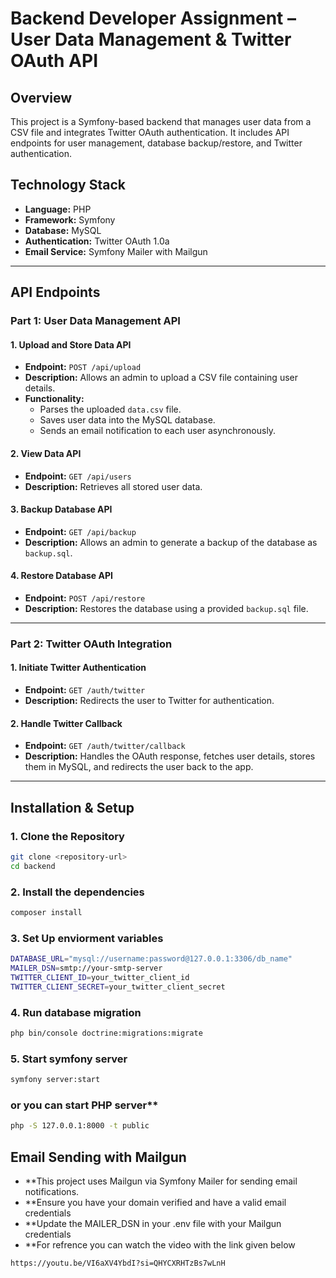 # Backend Developer Assignment – User Data Management & Twitter OAuth API

## Overview
This project is a Symfony-based backend that manages user data from a CSV file and integrates Twitter OAuth authentication. It includes API endpoints for user management, database backup/restore, and Twitter authentication.

## Technology Stack
- **Language:** PHP
- **Framework:** Symfony
- **Database:** MySQL
- **Authentication:** Twitter OAuth 1.0a
- **Email Service:** Symfony Mailer with Mailgun

---

## **API Endpoints**

### **Part 1: User Data Management API**

#### 1. Upload and Store Data API
- **Endpoint:** `POST /api/upload`
- **Description:** Allows an admin to upload a CSV file containing user details.
- **Functionality:**
  - Parses the uploaded `data.csv` file.
  - Saves user data into the MySQL database.
  - Sends an email notification to each user asynchronously.

#### 2. View Data API
- **Endpoint:** `GET /api/users`
- **Description:** Retrieves all stored user data.

#### 3. Backup Database API
- **Endpoint:** `GET /api/backup`
- **Description:** Allows an admin to generate a backup of the database as `backup.sql`.

#### 4. Restore Database API
- **Endpoint:** `POST /api/restore`
- **Description:** Restores the database using a provided `backup.sql` file.

---

### **Part 2: Twitter OAuth Integration**

#### 1. Initiate Twitter Authentication
- **Endpoint:** `GET /auth/twitter`
- **Description:** Redirects the user to Twitter for authentication.

#### 2. Handle Twitter Callback
- **Endpoint:** `GET /auth/twitter/callback`
- **Description:** Handles the OAuth response, fetches user details, stores them in MySQL, and redirects the user back to the app.

---

## **Installation & Setup**

### **1. Clone the Repository**
```sh
git clone <repository-url>
cd backend
```
### **2. Install the dependencies**
```sh
composer install
```
### **3. Set Up enviorment variables**

```sh
DATABASE_URL="mysql://username:password@127.0.0.1:3306/db_name"
MAILER_DSN=smtp://your-smtp-server
TWITTER_CLIENT_ID=your_twitter_client_id
TWITTER_CLIENT_SECRET=your_twitter_client_secret

```
### **4. Run database migration**

```sh
php bin/console doctrine:migrations:migrate

```

### **5. Start symfony server**

```sh
symfony server:start
```
###  or you can start PHP server**

```sh
php -S 127.0.0.1:8000 -t public
```

## Email Sending with Mailgun
- **This project uses Mailgun via Symfony Mailer for sending email notifications.
- **Ensure you have your domain verified and have a valid email credentials
- **Update the MAILER_DSN in your .env file with your Mailgun credentials
- **For refrence you can watch the video with the link given below

```sh
https://youtu.be/VI6aXV4YbdI?si=QHYCXRHTzBs7wLnH
```

